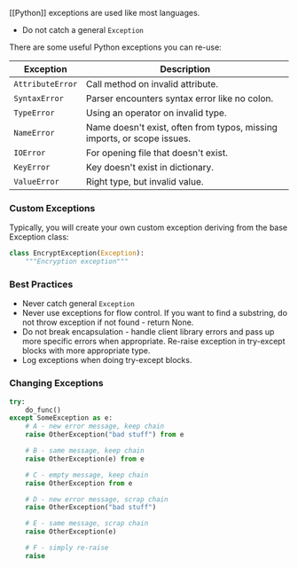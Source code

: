 [[Python]] exceptions are used like most languages.
- Do not catch a general `Exception`

There are some useful Python exceptions you can re-use:

| Exception        | Description                                                             |
| ---------------- | ----------------------------------------------------------------------- |
| `AttributeError` | Call method on invalid attribute.                                       |
| `SyntaxError`    | Parser encounters syntax error like no colon.                           |
| `TypeError`      | Using an operator on invalid type.                                      |
| `NameError`      | Name doesn't exist, often from typos, missing imports, or scope issues. |
| `IOError`        | For opening file that doesn't exist.                                    |
| `KeyError`       | Key doesn't exist in dictionary.                                        |
| `ValueError`     | Right type, but invalid value.                                          | 

### Custom Exceptions
Typically, you will create your own custom exception deriving from the base Exception class:
```python
class EncryptException(Exception):
	"""Encryption exception"""
```

### Best Practices
- Never catch general `Exception`
- Never use exceptions for flow control. If you want to find a substring, do not throw exception if not found - return None. 
- Do not break encapsulation - handle client library errors and pass up more specific errors when appropriate. Re-raise exception in try-except blocks with more appropriate type.
- Log exceptions when doing try-except blocks.

### Changing Exceptions
```python
try:
	do_func()
except SomeException as e:
	# A - new error message, keep chain
	raise OtherException("bad stuff") from e

	# B - same message, keep chain
	raise OtherException(e) from e

	# C - empty message, keep chain
	raise OtherException from e

	# D - new error message, scrap chain
	raise OtherException("bad stuff")

	# E - same message, scrap chain
	raise OtherException(e)

	# F - simply re-raise
	raise
```


